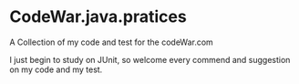 # CodeWar.java.pratices
A Collection of my code and test for the codeWar.com

I just begin to study on JUnit, so welcome every commend and suggestion on my code and my test.
